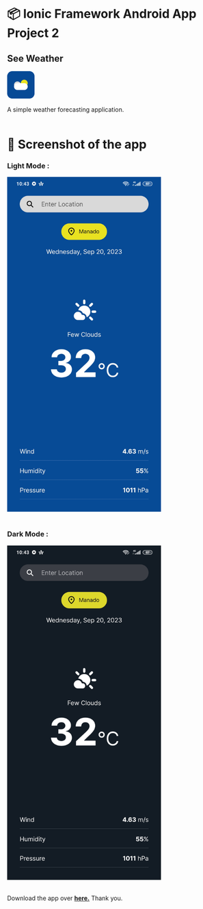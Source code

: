 # 📦 Ionic Framework Android App Project 2

## See Weather

![alt text][logo]

[logo]: https://raw.githubusercontent.com/rezkywm/see-weather/main/resources/icon.png "Personal See Weather Logo"

A simple weather forecasting application.
<br/>
<br/>

# 📱 Screenshot of the app

### Light Mode :

<img src="resources\Screenshot_2023-09-20-10-43-21-756_com.seeweather.rezkywm.jpg" width="360" height="auto" alt="App in Light Mode"/><br><br>

### Dark Mode :

<img src="resources\Screenshot_2023-09-20-10-43-31-544_com.seeweather.rezkywm.jpg" width="360" height="auto" alt="App in Dark Mode"/>
<br/><br/>

Download the app over **[here.](https://github.com/rezkywm/see-weather/releases/download/see_weather_v1.0_final/see_weather_v1.0_final.apk)** Thank you.
